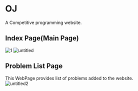 # OJ
A Competitive programming website.

## Index Page(Main Page)

![1](https://user-images.githubusercontent.com/28502097/28982447-8e1a212e-7973-11e7-8d54-6c0e916e6a47.png)
![untitled](https://user-images.githubusercontent.com/28502097/28982454-92b5aaa0-7973-11e7-9dfb-f0c0252a8f09.png)

## Problem List Page
This WebPage provides list of problems added to the website.<br>
![untitled2](https://user-images.githubusercontent.com/28502097/28982456-945df2b8-7973-11e7-808c-e877db93e19c.png)
